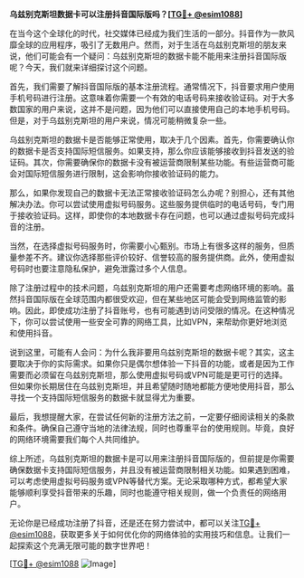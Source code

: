 **乌兹别克斯坦数据卡可以注册抖音国际版吗？[[TG💪+ @esim1088](https://t.me/s/esim1088)]**

在当今这个全球化的时代，社交媒体已经成为我们生活的一部分。抖音作为一款风靡全球的应用程序，吸引了无数用户。然而，对于生活在乌兹别克斯坦的朋友来说，他们可能会有一个疑问：乌兹别克斯坦的数据卡能不能用来注册抖音国际版呢？今天，我们就来详细探讨这个问题。

首先，我们需要了解抖音国际版的基本注册流程。通常情况下，抖音要求用户使用手机号码进行注册。这意味着你需要一个有效的电话号码来接收验证码。对于大多数国家的用户来说，这并不是问题，因为他们可以直接使用自己的本地手机号码。但是，对于乌兹别克斯坦的用户来说，情况可能稍微复杂一些。

乌兹别克斯坦的数据卡是否能够正常使用，取决于几个因素。首先，你需要确认你的数据卡是否支持国际短信服务。如果支持，那么你应该能够接收到抖音发送的验证码。其次，你需要确保你的数据卡没有被运营商限制某些功能。有些运营商可能会对国际短信服务进行限制，这会影响你接收验证码的能力。

那么，如果你发现自己的数据卡无法正常接收验证码怎么办呢？别担心，还有其他解决办法。你可以尝试使用虚拟号码服务。这些服务提供临时的电话号码，专门用于接收验证码。这样，即使你的本地数据卡存在问题，也可以通过虚拟号码完成抖音的注册。

当然，在选择虚拟号码服务时，你需要小心甄别。市场上有很多这样的服务，但质量参差不齐。建议你选择那些评价较好、信誉较高的服务提供商。此外，使用虚拟号码时也要注意隐私保护，避免泄露过多个人信息。

除了注册过程中的技术问题，乌兹别克斯坦的用户还需要考虑网络环境的影响。虽然抖音国际版在全球范围内都很受欢迎，但在某些地区可能会受到网络监管的影响。因此，即使成功注册了抖音账号，也有可能遇到访问受限的情况。在这种情况下，你可以尝试使用一些安全可靠的网络工具，比如VPN，来帮助你更好地浏览和使用抖音。

说到这里，可能有人会问：为什么我非要用乌兹别克斯坦的数据卡呢？其实，这主要取决于你的实际需求。如果你只是偶尔想体验一下抖音的功能，或者是因为工作需要而必须留在乌兹别克斯坦，那么使用虚拟号码或VPN可能是更可行的选择。但如果你长期居住在乌兹别克斯坦，并且希望随时随地都能方便地使用抖音，那么寻找一个支持国际短信服务的数据卡就显得尤为重要。

最后，我想提醒大家，在尝试任何新的注册方法之前，一定要仔细阅读相关的条款和条件。确保自己遵守当地的法律法规，同时也尊重平台的使用规则。毕竟，良好的网络环境需要我们每个人共同维护。

综上所述，乌兹别克斯坦的数据卡是可以用来注册抖音国际版的，但前提是你需要确保数据卡支持国际短信服务，并且没有被运营商限制相关功能。如果遇到困难，可以考虑使用虚拟号码服务或VPN等替代方案。无论采取哪种方式，都希望大家能够顺利享受抖音带来的乐趣，同时也能遵守相关规则，做一个负责任的网络用户。

无论你是已经成功注册了抖音，还是还在努力尝试中，都可以关注[TG💪+ @esim1088](https://t.me/s/esim1088)，获取更多关于如何优化你的网络体验的实用技巧和信息。让我们一起探索这个充满无限可能的数字世界吧！

[[TG💪+ @esim1088](https://t.me/s/esim1088) ![Image](https://i.postimg.cc/4NQfJmqS/Snipaste-2025-05-13-00-14-12.png)]